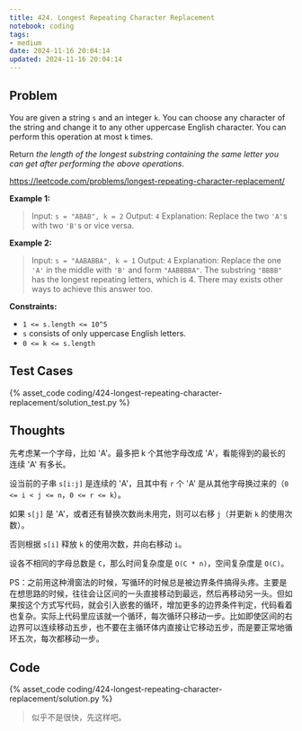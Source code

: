 ```yaml
---
title: 424. Longest Repeating Character Replacement
notebook: coding
tags:
- medium
date: 2024-11-16 20:04:14
updated: 2024-11-16 20:04:14
---
```

## Problem

You are given a string `s` and an integer `k`. You can choose any character of the string and change it to any other uppercase English character. You can perform this operation at most `k` times.

Return _the length of the longest substring containing the same letter you can get after performing the above operations_.

<https://leetcode.com/problems/longest-repeating-character-replacement/>

**Example 1:**

> Input: `s = "ABAB", k = 2`
> Output: `4`
> Explanation: Replace the two `'A'`s with two `'B'`s or vice versa.

**Example 2:**

> Input: `s = "AABABBA", k = 1`
> Output: `4`
> Explanation: Replace the one `'A'` in the middle with `'B'` and form `"AABBBBA"`.
> The substring `"BBBB"` has the longest repeating letters, which is 4.
> There may exists other ways to achieve this answer too.

**Constraints:**

- `1 <= s.length <= 10^5`
- `s` consists of only uppercase English letters.
- `0 <= k <= s.length`

## Test Cases

{% asset_code coding/424-longest-repeating-character-replacement/solution_test.py %}

## Thoughts

先考虑某一个字母，比如 'A'。最多把 k 个其他字母改成 'A'，看能得到的最长的连续 'A' 有多长。

设当前的子串 `s[i:j]` 是连续的 'A'，且其中有 `r` 个 'A' 是从其他字母换过来的（`0 <= i < j <= n`，`0 <= r <= k`）。

如果 `s[j]` 是 'A'，或者还有替换次数尚未用完，则可以右移 `j`（并更新 `k` 的使用次数）。

否则根据 `s[i]` 释放 `k` 的使用次数，并向右移动 `i`。

设各不相同的字母总数是 `C`，那么时间复杂度是 `O(C * n)`，空间复杂度是 `O(C)`。

PS：之前用这种滑窗法的时候，写循环的时候总是被边界条件搞得头疼。主要是在想思路的时候，往往会让区间的一头直接移动到最远，然后再移动另一头。但如果按这个方式写代码，就会引入嵌套的循环，增加更多的边界条件判定，代码看着也复杂。实际上代码里应该就一个循环，每次循环只移动一步。比如即使区间的右边界可以连续移动五步，也不要在主循环体内直接让它移动五步，而是要正常地循环五次，每次都移动一步。

## Code

{% asset_code coding/424-longest-repeating-character-replacement/solution.py %}

> 似乎不是很快，先这样吧。
